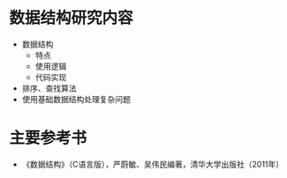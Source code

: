 # 数据结构研究内容

* 数据结构
  * 特点
  * 使用逻辑
  * 代码实现
* 排序、查找算法
* 使用基础数据结构处理复杂问题





# 主要参考书

* 《数据结构》（C语言版），严蔚敏、吴伟民编著，清华大学出版社（2011年）



# 